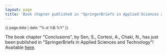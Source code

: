```yaml
---
layout: page
title: 'Book chapter published in "SpringerBriefs in Applied Sciences and Technology"!'
---
```


<small>{{ page.date | date: "%-d %B %Y" }}</small>

The book chapter "Conclusions", by Sen, S., Cortesi, A., Chaki, N., has just been published in "SpringerBriefs in Applied Sciences and Technology"! Available [here](https://doi.org/10.1007/978-3-319-28044-8_4).
